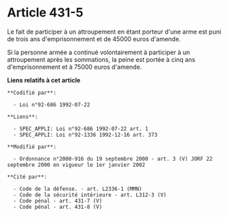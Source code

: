 # Article 431-5

Le fait de participer à un attroupement en étant porteur d'une arme est puni de trois ans d'emprisonnement et de 45000 euros
d'amende.

Si la personne armée a continué volontairement à participer à un attroupement après les sommations, la peine est portée à
cinq ans d'emprisonnement et à 75000 euros d'amende.

**Liens relatifs à cet article**

	**Codifié par**:

	  - Loi n°92-686 1992-07-22

	**Liens**:

	  - SPEC_APPLI: Loi n°92-686 1992-07-22 art. 1
	  - SPEC_APPLI: Loi n°92-1336 1992-12-16 art. 373

	**Modifié par**:

	  - Ordonnance n°2000-916 du 19 septembre 2000 - art. 3 (V) JORF 22 septembre 2000 en vigueur le 1er janvier 2002

	**Cité par**:

	  - Code de la défense. - art. L2336-1 (MMN)
	  - Code de la sécurité intérieure - art. L312-3 (V)
	  - Code pénal - art. 431-7 (V)
	  - Code pénal - art. 431-8 (V)
